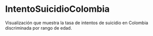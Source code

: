 # IntentoSuicidioColombia

Visualización que muestra la tasa de intentos de suicidio en Colombia discriminada por rango de edad.

